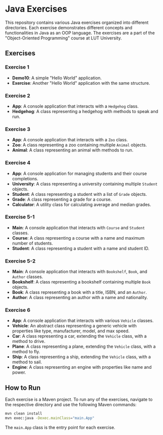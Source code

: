 # Java Exercises

This repository contains various Java exercises organized into different directories. Each exercise demonstrates different concepts and functionalities in Java as an OOP language. The exercises are a part of the
"Object-Oriented Programming" course at LUT University. 

## Exercises

### Exercise 1

- **Demo10**: A simple "Hello World" application.
- **Exercise**: Another "Hello World" application with the same structure.

### Exercise 2

- **App**: A console application that interacts with a `Hedgehog` class.
- **Hedgehog**: A class representing a hedgehog with methods to speak and run.

### Exercise 3

- **App**: A console application that interacts with a `Zoo` class.
- **Zoo**: A class representing a zoo containing multiple `Animal` objects.
- **Animal**: A class representing an animal with methods to run.

### Exercise 4

- **App**: A console application for managing students and their course completions.
- **University**: A class representing a university containing multiple `Student` objects.
- **Student**: A class representing a student with a list of `Grade` objects.
- **Grade**: A class representing a grade for a course.
- **Calculator**: A utility class for calculating average and median grades.

### Exercise 5-1

- **Main**: A console application that interacts with `Course` and `Student` classes.
- **Course**: A class representing a course with a name and maximum number of students.
- **Student**: A class representing a student with a name and student ID.

### Exercise 5-2

- **Main**: A console application that interacts with `Bookshelf`, `Book`, and `Author` classes.
- **Bookshelf**: A class representing a bookshelf containing multiple `Book` objects.
- **Book**: A class representing a book with a title, ISBN, and an `Author`.
- **Author**: A class representing an author with a name and nationality.

### Exercise 6
- **App**: A console application that interacts with various `Vehicle` classes.
- **Vehicle**: An abstract class representing a generic vehicle with properties like type, manufacturer, model, and max speed.
- **Car**: A class representing a car, extending the `Vehicle` class, with a method to drive.
- **Plane**: A class representing a plane, extending the `Vehicle` class, with a method to fly.
- **Ship**: A class representing a ship, extending the `Vehicle` class, with a method to sail.
- **Engine**: A class representing an engine with properties like name and power.

## How to Run

Each exercise is a Maven project. To run any of the exercises, navigate to the respective directory and use the following Maven commands:

```sh
mvn clean install
mvn exec:java -Dexec.mainClass="main.App"
```

The `main.App` class is the entry point for each exercise.

